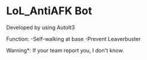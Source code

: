 LoL_AntiAFK Bot
========
Developed by using AutoIt3 

Function:
-Self-walking at base
-Prevent Leaverbuster

Warning*:
If your team report you, I don't know.



